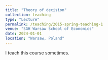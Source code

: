 ```yaml
---
title: "Theory of decision"
collection: teaching
type: "Lecture"
permalink: /teaching/2015-spring-teaching-1
venue: "SGH Warsaw School of Economics"
date: 2024-01-01
location: "Warsaw, Poland"
---
```


I teach this course sometimes.
